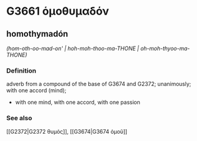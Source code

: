 # G3661 ὁμοθυμαδόν

## homothymadón

_(hom-oth-oo-mad-on' | hoh-moh-thoo-ma-THONE | oh-moh-thyoo-ma-THONE)_

### Definition

adverb from a compound of the base of G3674 and G2372; unanimously; with one accord (mind); 

- with one mind, with one accord, with one passion

### See also

[[G2372|G2372 θυμός]], [[G3674|G3674 ὁμοῦ]]

